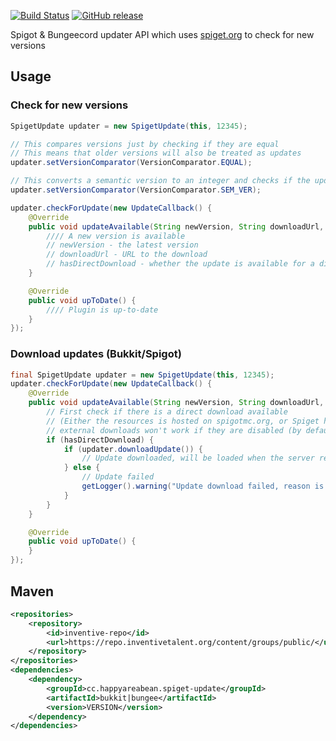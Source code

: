 [![Build Status](https://travis-ci.org/InventivetalentDev/SpigetUpdater.svg?branch=master)](https://travis-ci.org/InventivetalentDev/SpigetUpdater)
[![GitHub release](https://img.shields.io/github/release/InventivetalentDev/SpigetUpdater.svg)](https://github.com/InventivetalentDev/SpigetUpdater)


Spigot & Bungeecord updater API which uses [spiget.org](https://spiget.org) to check for new versions

## Usage

### Check for new versions

```Java
SpigetUpdate updater = new SpigetUpdate(this, 12345);

// This compares versions just by checking if they are equal
// This means that older versions will also be treated as updates
updater.setVersionComparator(VersionComparator.EQUAL);

// This converts a semantic version to an integer and checks if the updated version is greater
updater.setVersionComparator(VersionComparator.SEM_VER);

updater.checkForUpdate(new UpdateCallback() {
	@Override
	public void updateAvailable(String newVersion, String downloadUrl, boolean hasDirectDownload) {
		//// A new version is available
		// newVersion - the latest version
		// downloadUrl - URL to the download
		// hasDirectDownload - whether the update is available for a direct download on spiget.org
	}

	@Override
	public void upToDate() {
		//// Plugin is up-to-date
	}
});
```


### Download updates (Bukkit/Spigot)
```Java
final SpigetUpdate updater = new SpigetUpdate(this, 12345);
updater.checkForUpdate(new UpdateCallback() {
	@Override
	public void updateAvailable(String newVersion, String downloadUrl, boolean hasDirectDownload) {
		// First check if there is a direct download available
		// (Either the resources is hosted on spigotmc.org, or Spiget has a cached version to download)
		// external downloads won't work if they are disabled (by default) in spiget.properties
		if (hasDirectDownload) {
			if (updater.downloadUpdate()) {
				// Update downloaded, will be loaded when the server restarts
			} else {
				// Update failed
				getLogger().warning("Update download failed, reason is " + updater.getFailReason());
			}
		}
	}

	@Override
	public void upToDate() {
	}
});
```

## Maven
```xml
<repositories>
    <repository>
        <id>inventive-repo</id>
        <url>https://repo.inventivetalent.org/content/groups/public/</url>
    </repository>
</repositories>
<dependencies>
    <dependency>
        <groupId>cc.happyareabean.spiget-update</groupId>
        <artifactId>bukkit|bungee</artifactId>
        <version>VERSION</version>
    </dependency>
</dependencies>
```
